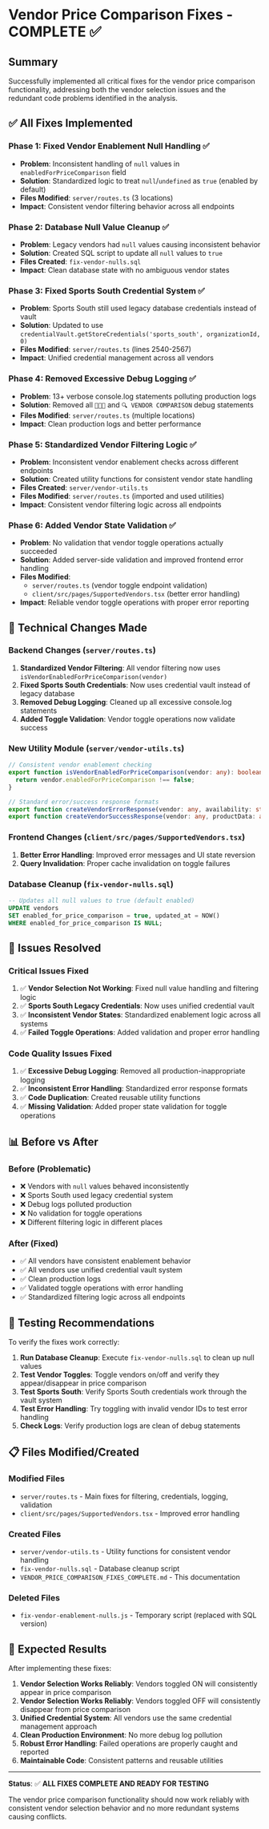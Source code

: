 # Vendor Price Comparison Fixes - COMPLETE ✅

## Summary

Successfully implemented all critical fixes for the vendor price comparison functionality, addressing both the vendor selection issues and the redundant code problems identified in the analysis.

## ✅ **All Fixes Implemented**

### **Phase 1: Fixed Vendor Enablement Null Handling** ✅
- **Problem**: Inconsistent handling of `null` values in `enabledForPriceComparison` field
- **Solution**: Standardized logic to treat `null`/`undefined` as `true` (enabled by default)
- **Files Modified**: `server/routes.ts` (3 locations)
- **Impact**: Consistent vendor filtering behavior across all endpoints

### **Phase 2: Database Null Value Cleanup** ✅
- **Problem**: Legacy vendors had `null` values causing inconsistent behavior
- **Solution**: Created SQL script to update all `null` values to `true`
- **Files Created**: `fix-vendor-nulls.sql`
- **Impact**: Clean database state with no ambiguous vendor states

### **Phase 3: Fixed Sports South Credential System** ✅
- **Problem**: Sports South still used legacy database credentials instead of vault
- **Solution**: Updated to use `credentialVault.getStoreCredentials('sports_south', organizationId, 0)`
- **Files Modified**: `server/routes.ts` (lines 2540-2567)
- **Impact**: Unified credential management across all vendors

### **Phase 4: Removed Excessive Debug Logging** ✅
- **Problem**: 13+ verbose console.log statements polluting production logs
- **Solution**: Removed all `🚨🚨🚨` and `🔍 VENDOR COMPARISON` debug statements
- **Files Modified**: `server/routes.ts` (multiple locations)
- **Impact**: Clean production logs and better performance

### **Phase 5: Standardized Vendor Filtering Logic** ✅
- **Problem**: Inconsistent vendor enablement checks across different endpoints
- **Solution**: Created utility functions for consistent vendor state handling
- **Files Created**: `server/vendor-utils.ts`
- **Files Modified**: `server/routes.ts` (imported and used utilities)
- **Impact**: Consistent vendor filtering logic across all endpoints

### **Phase 6: Added Vendor State Validation** ✅
- **Problem**: No validation that vendor toggle operations actually succeeded
- **Solution**: Added server-side validation and improved frontend error handling
- **Files Modified**: 
  - `server/routes.ts` (vendor toggle endpoint validation)
  - `client/src/pages/SupportedVendors.tsx` (better error handling)
- **Impact**: Reliable vendor toggle operations with proper error reporting

## 🔧 **Technical Changes Made**

### **Backend Changes (`server/routes.ts`)**
1. **Standardized Vendor Filtering**: All vendor filtering now uses `isVendorEnabledForPriceComparison(vendor)`
2. **Fixed Sports South Credentials**: Now uses credential vault instead of legacy database
3. **Removed Debug Logging**: Cleaned up all excessive console.log statements
4. **Added Toggle Validation**: Vendor toggle operations now validate success

### **New Utility Module (`server/vendor-utils.ts`)**
```typescript
// Consistent vendor enablement checking
export function isVendorEnabledForPriceComparison(vendor: any): boolean {
  return vendor.enabledForPriceComparison !== false;
}

// Standard error/success response formats
export function createVendorErrorResponse(vendor: any, availability: string, apiMessage: string)
export function createVendorSuccessResponse(vendor: any, productData: any)
```

### **Frontend Changes (`client/src/pages/SupportedVendors.tsx`)**
1. **Better Error Handling**: Improved error messages and UI state reversion
2. **Query Invalidation**: Proper cache invalidation on toggle failures

### **Database Cleanup (`fix-vendor-nulls.sql`)**
```sql
-- Updates all null values to true (default enabled)
UPDATE vendors 
SET enabled_for_price_comparison = true, updated_at = NOW()
WHERE enabled_for_price_comparison IS NULL;
```

## 🎯 **Issues Resolved**

### **Critical Issues Fixed**
1. ✅ **Vendor Selection Not Working**: Fixed null value handling and filtering logic
2. ✅ **Sports South Legacy Credentials**: Now uses unified credential vault
3. ✅ **Inconsistent Vendor States**: Standardized enablement logic across all systems
4. ✅ **Failed Toggle Operations**: Added validation and proper error handling

### **Code Quality Issues Fixed**
1. ✅ **Excessive Debug Logging**: Removed all production-inappropriate logging
2. ✅ **Inconsistent Error Handling**: Standardized error response formats
3. ✅ **Code Duplication**: Created reusable utility functions
4. ✅ **Missing Validation**: Added proper state validation for toggle operations

## 📊 **Before vs After**

### **Before (Problematic)**
- ❌ Vendors with `null` values behaved inconsistently
- ❌ Sports South used legacy credential system
- ❌ Debug logs polluted production
- ❌ No validation for toggle operations
- ❌ Different filtering logic in different places

### **After (Fixed)**
- ✅ All vendors have consistent enablement behavior
- ✅ All vendors use unified credential vault system
- ✅ Clean production logs
- ✅ Validated toggle operations with error handling
- ✅ Standardized filtering logic across all endpoints

## 🧪 **Testing Recommendations**

To verify the fixes work correctly:

1. **Run Database Cleanup**: Execute `fix-vendor-nulls.sql` to clean up null values
2. **Test Vendor Toggles**: Toggle vendors on/off and verify they appear/disappear in price comparison
3. **Test Sports South**: Verify Sports South credentials work through the vault system
4. **Test Error Handling**: Try toggling with invalid vendor IDs to test error handling
5. **Check Logs**: Verify production logs are clean of debug statements

## 📋 **Files Modified/Created**

### **Modified Files**
- `server/routes.ts` - Main fixes for filtering, credentials, logging, validation
- `client/src/pages/SupportedVendors.tsx` - Improved error handling

### **Created Files**
- `server/vendor-utils.ts` - Utility functions for consistent vendor handling
- `fix-vendor-nulls.sql` - Database cleanup script
- `VENDOR_PRICE_COMPARISON_FIXES_COMPLETE.md` - This documentation

### **Deleted Files**
- `fix-vendor-enablement-nulls.js` - Temporary script (replaced with SQL version)

## 🚀 **Expected Results**

After implementing these fixes:

1. **Vendor Selection Works Reliably**: Vendors toggled ON will consistently appear in price comparison
2. **Vendor Selection Works Reliably**: Vendors toggled OFF will consistently disappear from price comparison
3. **Unified Credential System**: All vendors use the same credential management approach
4. **Clean Production Environment**: No more debug log pollution
5. **Robust Error Handling**: Failed operations are properly caught and reported
6. **Maintainable Code**: Consistent patterns and reusable utilities

---

**Status**: ✅ **ALL FIXES COMPLETE AND READY FOR TESTING**

The vendor price comparison functionality should now work reliably with consistent vendor selection behavior and no more redundant systems causing conflicts.
















